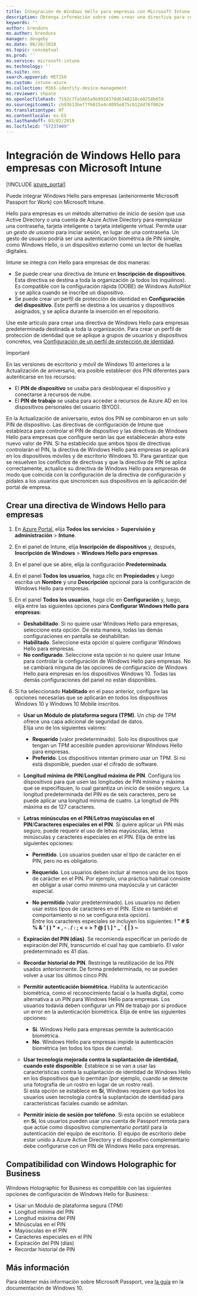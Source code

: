 ```yaml
---
title: Integración de Windows Hello para empresas con Microsoft Intune | Microsoft Intune
description: Obtenga información sobre cómo crear una directiva para controlar el uso de Windows Hello para empresas en dispositivos administrados".
keywords: ''
author: brenduns
ms.author: brenduns
manager: dougeby
ms.date: 08/28/2018
ms.topic: conceptual
ms.prod: ''
ms.service: microsoft-intune
ms.technology: ''
ms.suite: ems
search.appverid: MET150
ms.custom: intune-azure
ms.collection: M365-identity-device-management
ms.reviewer: shpate
ms.openlocfilehash: 7192c7fa5865a9b9928370d6348218ce0258b659
ms.sourcegitcommit: cb93613bef7f6015a4c4095e875cb12dd76f002e
ms.translationtype: HT
ms.contentlocale: es-ES
ms.lasthandoff: 03/02/2019
ms.locfileid: "57237409"
---
```

# <a name="integrate-windows-hello-for-business-with-microsoft-intune"></a>Integración de Windows Hello para empresas con Microsoft Intune


[!INCLUDE [azure_portal](./includes/azure_portal.md)]

Puede integrar Windows Hello para empresas (anteriormente Microsoft Passport for Work) con Microsoft Intune.

 Hello para empresas es un método alternativo de inicio de sesión que usa Active Directory o una cuenta de Azure Active Directory para reemplazar una contraseña, tarjeta inteligente o tarjeta inteligente virtual. Permite usar un *gesto de usuario* para iniciar sesión, en lugar de una contraseña. Un gesto de usuario podría ser una autenticación biométrica de PIN simple, como Windows Hello, o un dispositivo externo como un lector de huellas digitales.

Intune se integra con Hello para empresas de dos maneras:

-   Se puede crear una directiva de Intune en **Inscripción de dispositivos**. Esta directiva se destina a toda la organización (a todos los inquilinos). Es compatible con la configuración rápida (OOBE) de Windows AutoPilot y se aplica cuando se inscribe un dispositivo. 
-  Se puede crear un perfil de protección de identidad en **Configuración del dispositivo**. Este perfil se destina a los usuarios y dispositivos asignados, y se aplica durante la inserción en el repositorio. 

Use este artículo para crear una directiva de Windows Hello para empresas predeterminada destinada a toda la organización. Para crear un perfil de protección de identidad que se aplique a grupos de usuarios y dispositivos concretos, vea [Configuración de un perfil de protección de identidad](identity-protection-configure.md).  

<!--- -   You can store authentication certificates in the Windows Hello for Business key storage provider (KSP). For more information, see [Secure resource access with certificate profiles in Microsoft Intune](secure-resource-access-with-certificate-profiles.md). --->

> [!IMPORTANT]
> En las versiones de escritorio y móvil de Windows 10 anteriores a la Actualización de aniversario, era posible establecer dos PIN diferentes para autenticarse en los recursos:
> - El **PIN de dispositivo** se usaba para desbloquear el dispositivo y conectarse a recursos de nube.
> - El **PIN de trabajo** se usaba para acceder a recursos de Azure AD en los dispositivos personales del usuario (BYOD).
> 
> En la Actualización de aniversario, estos dos PIN se combinaron en un solo PIN de dispositivo.
> Las directivas de configuración de Intune que establezca para controlar el PIN de dispositivo y las directivas de Windows Hello para empresas que configure serán las que establecerán ahora este nuevo valor de PIN.
> Si ha establecido que ambos tipos de directivas controlarán el PIN, la directiva de Windows Hello para empresas se aplicará en los dispositivos móviles y de escritorio Windows 10.
> Para garantizar que se resuelven los conflictos de directivas y que la directiva de PIN se aplica correctamente, actualice su directiva de Windows Hello para empresas de modo que coincida con la configuración de la directiva de configuración y pídales a los usuarios que sincronicen sus dispositivos en la aplicación del portal de empresa.



## <a name="create-a-windows-hello-for-business-policy"></a>Crear una directiva de Windows Hello para empresas

1. En [Azure Portal](https://portal.azure.com), elija **Todos los servicios** > **Supervisión y administración** > **Intune**.

2. En el panel de Intune, elija **Inscripción de dispositivos** y, después, **Inscripción de Windows** > **Windows Hello para empresas**.

3. En el panel que se abre, elija la configuración **Predeterminada**.

4. En el panel **Todos los usuarios**, haga clic en **Propiedades** y luego escriba un **Nombre** y una **Descripción** opcional para la configuración de Windows Hello para empresas.

5. En el panel **Todos los usuarios**, haga clic en **Configuración** y, luego, elija entre las siguientes opciones para **Configurar Windows Hello para empresas**:

    - **Deshabilitado**. Si no quiere usar Windows Hello para empresas, seleccione esta opción. De esta manera, todas las demás configuraciones en pantalla se deshabilitan.
    - **Habilitado**. Seleccione esta opción si quiere configurar Windows Hello para empresas.
    - **No configurado**. Seleccione esta opción si no quiere usar Intune para controlar la configuración de Windows Hello para empresas. No se cambiará ninguna de las opciones de configuración de Windows Hello para empresas en los dispositivos Windows 10. Todas las demás configuraciones del panel no están disponibles.

6. Si ha seleccionado **Habilitado** en el paso anterior, configure las opciones necesarias que se aplicarán en todos los dispositivos Windows 10 y Windows 10 Mobile inscritos.

   - **Usar un Módulo de plataforma segura (TPM)**. Un chip de TPM ofrece una capa adicional de seguridad de datos.<br>Elija uno de los siguientes valores:

     - **Requerido** (valor predeterminado). Solo los dispositivos que tengan un TPM accesible pueden aprovisionar Windows Hello para empresas.
     - **Preferido**. Los dispositivos intentan primero usar un TPM. Si no está disponible, pueden usar el cifrado de software.

   - **Longitud mínima de PIN**/**Longitud máxima de PIN**. Configura los dispositivos para que usen las longitudes de PIN mínima y máxima que se especifiquen, lo cual garantiza un inicio de sesión seguro. La longitud predeterminada del PIN es de seis caracteres, pero se puede aplicar una longitud mínima de cuatro. La longitud de PIN máxima es de 127 caracteres.

   - **Letras minúsculas en el PIN**/**Letras mayúsculas en el PIN**/**Caracteres especiales en el PIN**. Si quiere aplicar un PIN más seguro, puede requerir el uso de letras mayúsculas, letras minúsculas y caracteres especiales en el PIN. Elija de entre las siguientes opciones:

     - **Permitido**. Los usuarios pueden usar el tipo de carácter en el PIN, pero no es obligatorio.

     - **Requerido**. Los usuarios deben incluir al menos uno de los tipos de carácter en el PIN. Por ejemplo, una práctica habitual consiste en obligar a usar como mínimo una mayúscula y un carácter especial.

     - **No permitido** (valor predeterminado). Los usuarios no deben usar estos tipos de caracteres en el PIN. (Este es también el comportamiento si no se configura esta opción).<br>Entre los caracteres especiales se incluyen los siguientes: **! " # $ % &amp; ' ( ) &#42; + , - . / : ; &lt; = &gt; ? @ [ \ ] ^ _ &#96; { &#124; } ~**

   - **Expiración del PIN (días)**. Se recomienda especificar un período de expiración del PIN, transcurrido el cual hay que cambiarlo. El valor predeterminado es 41 días.

   - **Recordar historial de PIN**. Restringe la reutilización de los PIN usados anteriormente. De forma predeterminada, no se pueden volver a usar los últimos cinco PIN.

   - **Permitir autenticación biométrica**. Habilita la autenticación biométrica, como el reconocimiento facial o la huella digital, como alternativa a un PIN para Windows Hello para empresas. Los usuarios todavía deben configurar un PIN de trabajo por si produce un error en la autenticación biométrica. Elija de entre las siguientes opciones:

     - **Sí**. Windows Hello para empresas permite la autenticación biométrica.
     - **No**. Windows Hello para empresas impide la autenticación biométrica (en todos los tipos de cuenta).

   - **Usar tecnología mejorada contra la suplantación de identidad, cuando esté disponible**. Establece si se van a usar las características contra la suplantación de identidad de Windows Hello en los dispositivos que lo permitan (por ejemplo, cuando se detecte una fotografía de un rostro en lugar de un rostro real).<br>Si esta opción se establece en **Sí**, Windows requiere que todos los usuarios usen tecnología contra la suplantación de identidad para características faciales cuando se admitan.

   - **Permitir inicio de sesión por teléfono**. Si esta opción se establece en **Sí**, los usuarios pueden usar una cuenta de Passport remota para que actúe como dispositivo complementario portátil para la autenticación del equipo de escritorio. El equipo de escritorio debe estar unido a Azure Active Directory y el dispositivo complementario debe configurarse con un PIN de Windows Hello para empresas.

## <a name="windows-holographic-for-business-support"></a>Compatibilidad con Windows Holographic for Business

Windows Holographic for Business es compatible con las siguientes opciones de configuración de Windows Hello for Business:

- Usar un Módulo de plataforma segura (TPM)
- Longitud mínima del PIN
- Longitud máxima del PIN
- Minúsculas en el PIN
- Mayúsculas en el PIN
- Caracteres especiales en el PIN
- Expiración del PIN (días)
- Recordar historial de PIN

## <a name="further-information"></a>Más información
Para obtener más información sobre Microsoft Passport, vea [la guía](https://technet.microsoft.com/library/mt589441.aspx) en la documentación de Windows 10.
